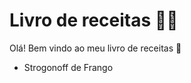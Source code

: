 # Livro de receitas :man_cook:

Olá!  Bem vindo ao meu livro de receitas :wave:

- Strogonoff de Frango

  
